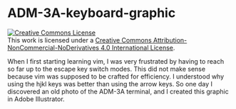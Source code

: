 # ADM-3A-keyboard-graphic

<a rel="license" href="http://creativecommons.org/licenses/by-nc-nd/4.0/"><img alt="Creative Commons License" style="border-width:0" src="https://i.creativecommons.org/l/by-nc-nd/4.0/88x31.png" /></a><br />This work is licensed under a <a rel="license" href="http://creativecommons.org/licenses/by-nc-nd/4.0/">Creative Commons Attribution-NonCommercial-NoDerivatives 4.0 International License</a>.

When I first starting learning vim, I was very frustrated by having to reach so far up to the escape key switch modes. This did not make sense because vim was supposed to be crafted for efficiency. I understood why using the hjkl keys was better than using the arrow keys. So one day I discovered an old photo of the ADM-3A terminal, and I created this graphic in Adobe Illustrator. 
